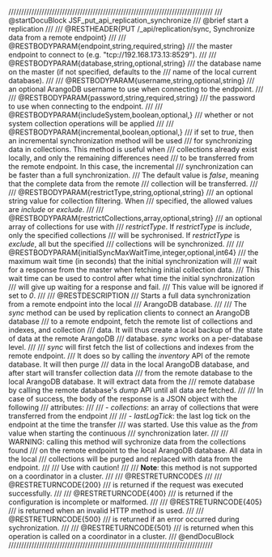 ////////////////////////////////////////////////////////////////////////////////
/// @startDocuBlock JSF_put_api_replication_synchronize
/// @brief start a replication
///
/// @RESTHEADER{PUT /_api/replication/sync, Synchronize data from a remote endpoint}
///
/// @RESTBODYPARAM{endpoint,string,required,string}
/// the master endpoint to connect to (e.g. "tcp://192.168.173.13:8529").
///
/// @RESTBODYPARAM{database,string,optional,string}
/// the database name on the master (if not specified, defaults to the
/// name of the local current database).
///
/// @RESTBODYPARAM{username,string,optional,string}
/// an optional ArangoDB username to use when connecting to the endpoint.
///
/// @RESTBODYPARAM{password,string,required,string}
/// the password to use when connecting to the endpoint.
///
/// @RESTBODYPARAM{includeSystem,boolean,optional,}
/// whether or not system collection operations will be applied
///
/// @RESTBODYPARAM{incremental,boolean,optional,}
/// if set to *true*, then an incremental synchronization method will be used
/// for synchronizing data in collections. This method is useful when
/// collections already exist locally, and only the remaining differences need
/// to be transferred from the remote endpoint. In this case, the incremental
/// synchronization can be faster than a full synchronization.
/// The default value is *false*, meaning that the complete data from the remote
/// collection will be transferred.
///
/// @RESTBODYPARAM{restrictType,string,optional,string}
/// an optional string value for collection filtering. When
/// specified, the allowed values are *include* or *exclude*.
///
/// @RESTBODYPARAM{restrictCollections,array,optional,string}
/// an optional array of collections for use with
/// *restrictType*. If *restrictType* is *include*, only the specified collections
/// will be sychronised. If *restrictType* is *exclude*, all but the specified
/// collections will be synchronized.
///
/// @RESTBODYPARAM{initialSyncMaxWaitTime,integer,optional,int64}
/// the maximum wait time (in seconds) that the initial synchronization will
/// wait for a response from the master when fetching initial collection data.
/// This wait time can be used to control after what time the initial synchronization
/// will give up waiting for a response and fail.
/// This value will be ignored if set to *0*.
///
/// @RESTDESCRIPTION
/// Starts a full data synchronization from a remote endpoint into the local
/// ArangoDB database.
///
/// The *sync* method can be used by replication clients to connect an ArangoDB database
/// to a remote endpoint, fetch the remote list of collections and indexes, and collection
/// data. It will thus create a local backup of the state of data at the remote ArangoDB
/// database. *sync* works on a per-database level.
///
/// *sync* will first fetch the list of collections and indexes from the remote endpoint.
/// It does so by calling the *inventory* API of the remote database. It will then purge
/// data in the local ArangoDB database, and after start will transfer collection data
/// from the remote database to the local ArangoDB database. It will extract data from the
/// remote database by calling the remote database's *dump* API until all data are fetched.
///
/// In case of success, the body of the response is a JSON object with the following
/// attributes:
///
/// - *collections*: an array of collections that were transferred from the endpoint
///
/// - *lastLogTick*: the last log tick on the endpoint at the time the transfer
///   was started. Use this value as the *from* value when starting the continuous
///   synchronization later.
///
/// WARNING: calling this method will sychronize data from the collections found
/// on the remote endpoint to the local ArangoDB database. All data in the local
/// collections will be purged and replaced with data from the endpoint.
///
/// Use with caution!
///
/// **Note**: this method is not supported on a coordinator in a cluster.
///
/// @RESTRETURNCODES
///
/// @RESTRETURNCODE{200}
/// is returned if the request was executed successfully.
///
/// @RESTRETURNCODE{400}
/// is returned if the configuration is incomplete or malformed.
///
/// @RESTRETURNCODE{405}
/// is returned when an invalid HTTP method is used.
///
/// @RESTRETURNCODE{500}
/// is returned if an error occurred during sychronization.
///
/// @RESTRETURNCODE{501}
/// is returned when this operation is called on a coordinator in a cluster.
/// @endDocuBlock
////////////////////////////////////////////////////////////////////////////////